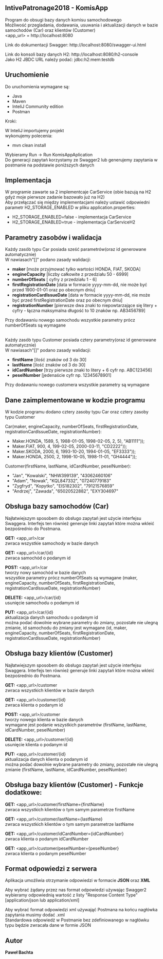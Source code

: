 ## IntivePatronage2018 - KomisApp

Program do obsugi bazy danych komisu samochodowego <br />
Możliwość przegladania, dodawania, usuwania i aktualizacji danych w bazie samochodów (Car) oraz klientów (Customer)<br />
<app_url> = http://localhost:8080<br />

Link do dokumentacji Swagger: http://localhost:8080/swagger-ui.html<br />

Link do konsoli bazy danych H2: http://localhost:8080/h2-console<br />
Jako H2 JBDC URL należy podać:  jdbc:h2:mem:testdb

## Uruchomienie

Do uruchomienia wymagane są:
- Java
- Maven
- InteliJ Community edition
- Postman

Kroki: <br />

W InteliJ importujemy projekt <br />
wykonujemy polecenia: 
- mvn clean install <br />

Wybieramy Run -> Run KomisAppAplication <br />
Do generacji zapytań korzystamy ze Swagger2 lub generujemy zapytania w postmanie na podstawie poniższych danych 

## Implementacja

W programie zawarte sa 2 implementcaje CarService (obie bazują na H2 gdyż moje pierwsze zadanie bazowało już na H2)<br />
Aby przełączać się między implementacjami należy ustawić odpowiedni parametr H2_STORAGE_ENABLED w pliku application.properties:
- H2_STORAGE_ENABLED=false - implementacja CarService
- H2_STORAGE_ENABLED=true - implementacja CarServiceH2

## Parametry zasobów i walidacja

Każdy zasób typu Car posiada sześć parametrów(oraz id generowane automatycznie)<br />
W nawiasach"[]" podano zasady walidacji:

- <b>maker</b> [może przyjmować tylko wartości HONDA, FIAT, SKODA]
- <b>engineCapacity</b> [liczby całkowite z przedziału 50 - 6999]
- <b>numberOfSeats</b> [ cyfry z przedziału 1 - 6]
- <b>firstRegistrationDate</b> [data w formacie yyyy-mm-dd, nie może być przed 1900-01-01 oraz po obecnym dniu]
- <b>registrationCardIssueDate</b> [data w formacie yyyy-mm-dd, nie może być przed firstRegistrationDate oraz po obecnym dniu]
- <b>registrationNumber</b> [pierwsze dwa znaki to niepowtarzające się litery + cyfry - łączna maksymalna długość to 10 znaków np. AB3456789]<br />

Przy dodawaniu nowego samochodu wszystkie parametry prócz numberOfSeats są wymagane<br />

<br/>
Każdy zasób typu Customer posiada cztery parametry(oraz id generowane automatycznie)<br />
W nawiasach"[]" podano zasady walidacji:

- <b>firstName</b> [ilość znaków od 3 do 30]
- <b>lastName</b> [ilość znaków od 3 do 30]
- <b>idCardNumber</b> [trzy pierwsze znaki to litery + 6 cyfr np. ABC123456]
- <b>peselNumber</b> [jedenaście cyfr np. 12345678901]<br />

Przy dodawaniu nowego customera wszystkie parametry są wymagane<br />

## Dane zaimplementowane w kodzie programu

W kodzie programu dodano cztery zasoby typu Car oraz cztery zasoby typu Customer<br />

Car(maker, engineCapacity, numberOfSeats, firstRegistrationDate, registrationCardIssueDate, registrationNumber):
- Maker.HONDA, 1589, 5, 1988-01-05, 1998-02-05, 2, 5), "AB1111"));
- Maker.FIAT, 900, 4, 199-02-05, 2000-03-11, "CD2222"));
- Maker.SKODA, 2000, 6, 1993-10-20, 1994-01-05, "EF3333"));
- Maker.HONDA, 2500, 2, 1998-10-05, 1998-11-01, "GH4444"));


Customer(firstName, lastName, idCardNumber, peselNumber):
- "Jan", "Kowalski", "NHW399139", "43062460106"
- "Adam", "Nowak", "KQL847332", "07240779183"
- "Zygfryd", "Kopytko", "EIS182302", "79121576859"
- "Andrzej", "Zawada", "65020522882", "EXY304697"

## Obsługa bazy samochodów (Car)

Najłatwiejszym sposobem do obsługo zapytań jest użycie interfejsu Swaggera. Interfejs ten również generuje linki zapytań które można wkleić bezpośrednio do Postmana.<br />

<b>GET:</b> <app_url>/car <br />
	zwraca wszystkie samochody w bazie danych
	
<b>GET:</b> <app_url>/car/{id} <br />
	zwraca samochód o podanym id
	
<b>POST:</b> <app_url>/car <br />
	tworzy nowy samochód w bazie danych <br />
	wszystkie parametry prócz numberOfSeats są wymagane  (maker, engineCapacity, numberOfSeats, firstRegistrationDate, registrationCardIssueDate, registrationNumber) <br />
	
<b>DELETE:</b> <app_url>/car/{id} <br />
	usunięcie samochodu o podamym id
	
<b>PUT:</b> <app_url>/car/{id} <br />
	aktualizacja danych samochodu o podanym id <br />
	można podać dowolnie wybrane parametry do zmiany, pozostałe nie ulegną zmianie, id samochodu do zmiany jest wymagane (id, maker, engineCapacity, numberOfSeats, firstRegistrationDate, registrationCardIssueDate, registrationNumber) <br />
			
## Obsługa bazy klientów (Customer)

Najłatwiejszym sposobem do obsługo zapytań jest użycie interfejsu Swaggera. Interfejs ten również generuje linki zapytań które można wkleić bezpośrednio do Postmana.<br />

<b>GET:</b> <app_url>/customer <br />
	zwraca wszystkich klientów w bazie danych
	
<b>GET:</b> <app_url>/customer/{id} <br />
	zwraca klienta o podanym id
	
<b>POST:</b> <app_url>/customer <br />
	tworzy nowego klienta w bazie danych <br />
	wymagane jest podanie wszystkich parametrów (firstName, lastName, idCardNumber, peselNumber) <br />

<b>DELETE:</b> <app_url>/customer/{id} <br />
	usunięcie klienta o podanym id
	
<b>PUT:</b> <app_url>/customer/{id} <br />
	aktualizacja danych klienta o podanym id <br />
	można podać dowolnie wybrane parametry do zmiany, pozostałe nie ulegną zmianie (firstName, lastName, idCardNumber, peselNumber) <br />
		
## Obsługa bazy klientów (Customer) - Funkcje dodatkowe:
	
<b>GET:</b> <app_url>/customer/firstName={firstName} <br />
	zwraca wszystkich klientów o tym samym parametrze firstName
	
<b>GET:</b> <app_url>/customer/lastName={lastName} <br />
	zwraca wszystkich klientów o tym samym parametrze lastName

<b>GET:</b> <app_url>/customer/idCardNumber={idCardNumber} <br />
	zwraca klienta o podanym idCardNumber

<b>GET:</b> <app_url>/customer/peselNumber={peselNumber} <br />
	zwraca klienta o podanym peselNumber

## Format odpowiedzi z serwera

Aplikacja umożliwia otrzymanie odpowiedzi w formacie <b>JSON</b> oraz <b>XML</b><br />

Aby wybrać żądany przez nas format odpowiedzi używając Swagger2 wybieramy odpowiednią wartość z listy "Response Content Type" [application/json lub application/xml]<br />

Aby wybrać format odpowiedzi xml używająć Postmana na końcu nagłówka zapytania musimy dodać .xml<br />
Standardowa odpowiedź w Postmanie bez zdefiniowanego w nagłówku typu będzie zwracała dane w formie JSON
		
## Autor

<b>Paweł Bachta</b>